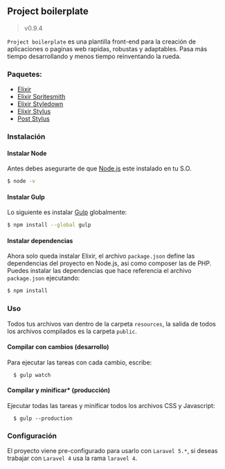 ## Project boilerplate
>v0.9.4

`Project boilerplate` es una plantilla front-end para la creación de aplicaciones o paginas web rapidas, robustas y adaptables. Pasa más tiempo desarrollando y menos tiempo reinventando la rueda.

### Paquetes:

- [Elixir](http://laravel.com/docs/elixir)
- [Elixir Spritesmith](https://github.com/devfake/laravel-elixir-spritesmith)
- [Elixir Styledown](https://github.com/wochap/laravel-elixir-styledown)
- [Elixir Stylus](https://github.com/JeffreyWay/laravel-elixir-stylus)
- [Post Stylus](https://github.com/seaneking/poststylus)

### Instalación

#### Instalar Node

Antes debes asegurarte de que [Node.js](https://nodejs.org/en/) este instalado en tu S.O.

```sh
$ node -v
```

#### Instalar Gulp

Lo siguiente es instalar [Gulp](http://gulpjs.com/) globalmente:

```sh
$ npm install --global gulp
```
#### Instalar dependencias

Ahora solo queda instalar Elixir, el archivo `package.json` define las dependencias del proyecto en Node.js, asi como composer las de PHP. Puedes instalar las dependencias que hace referencia el archivo `package.json` ejecutando:

```sh
$ npm install
```

### Uso

Todos tus archivos van dentro de la carpeta `resources`, la salida de todos los archivos compilados es la carpeta `public`.

#### Compilar con cambios (desarrollo)

Para ejecutar las tareas con cada cambio, escribe:

```shell
  $ gulp watch
```

#### Compilar y minificar* (producción)

Ejecutar todas las tareas y minificar todos los archivos CSS y Javascript:

```shell
  $ gulp --production
```

### Configuración

El proyecto viene pre-configurado para usarlo con `Laravel 5.*`, si deseas trabajar con `Laravel 4` usa la rama `laravel 4`.
